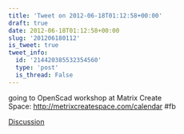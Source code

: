 ```yaml
---
title: 'Tweet on 2012-06-18T01:12:58+00:00'
draft: true
date: 2012-06-18T01:12:58+00:00
slug: '201206180112'
is_tweet: true
tweet_info:
  id: '214420385532354560'
  type: 'post'
  is_thread: False
---
```




going to OpenScad workshop at Matrix Create Space: <http://metrixcreatespace.com/calendar> #fb

[Discussion](https://x.com/sytelus/status/214420385532354560)
